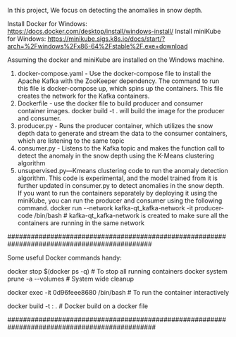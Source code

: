In this project, We focus on detecting the anomalies in snow depth. 

  Install Docker for Windows: https://docs.docker.com/desktop/install/windows-install/
  Install miniKube for Windows: https://minikube.sigs.k8s.io/docs/start/?arch=%2Fwindows%2Fx86-64%2Fstable%2F.exe+download

Assuming the docker and miniKube are installed on the Windows machine. 

1. docker-compose.yaml - Use the docker-compose file to install the Apache Kafka with the ZooKeeper dependency. 
  The command to run this file is docker-compose up, which spins up the containers. This file creates the network for the Kafka containers.
2. Dockerfile - use the docker file to build producer and consumer container images. 
     docker build -t . will build the image for the producer and consumer. 
4. producer.py - Runs the producer container, which utilizes the snow depth data to generate and stream the data to the consumer containers, which are listening to the same topic
5. consumer.py - Listens to the Kafka topic and makes the function call to detect the anomaly in the snow depth using the K-Means clustering algorithm 
6. unsupervised.py—Kmeans clustering code to run the anomaly detection algorithm. This code is experimental, and the model trained from it is further updated in consumer.py to detect anomalies in the snow depth. 
If you want to run the containers separately by deploying it using the miniKube, you can run the producer and consumer using the following command. 
docker run --network kafka-qt_kafka-network -it producer-code /bin/bash # kafka-qt_kafka-network is created to make sure all the containers are running in the same network 

#############################################################################################

Some useful Docker commands handy: 

docker stop $(docker ps -q) # To stop all running containers 
docker system prune -a --volumes # System wide cleanup 

docker exec -it 0d96feee8680 /bin/bash # To run the container interactively 


docker build -t <image-name>:<tag> . # Docker build on a docker file

##############################################################################################
